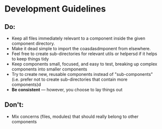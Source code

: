 # Development Guidelines

## Do:

-   Keep all files immediately relevant to a component inside the given component directory.
-   Make it dead simple to import the coasdasdmponent from elsewhere.
-   Feel free to create sub-directories for relevant utils or helpersd
    if it helps to keep things tidy
-   Keep components small, focused, and easy to test, breaking up complex components into smaller components
-   Try to create new, reusable components instead of "sub-components"
    (i.e. prefer not to create sub-directories that contain more components)d
-   **Be consistent** — however, you choose to lay things out

## Don't:

-   Mix concerns (files, modules) that should really belong to other components
